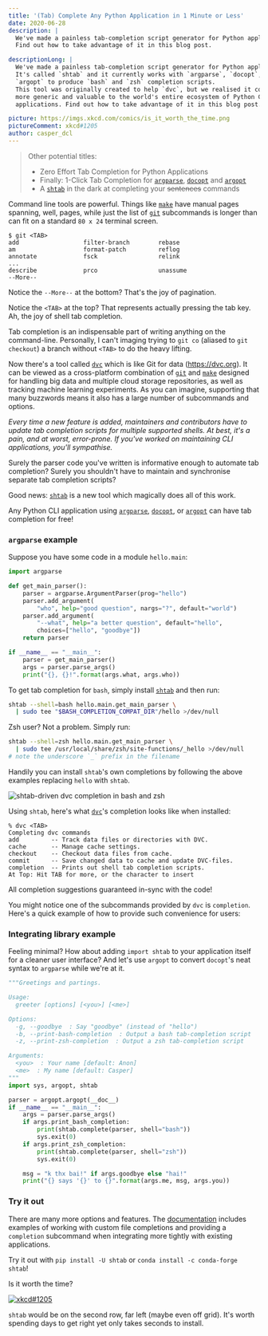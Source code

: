 ```yaml
---
title: '(Tab) Complete Any Python Application in 1 Minute or Less'
date: 2020-06-28
description: |
  We've made a painless tab-completion script generator for Python applications!
  Find out how to take advantage of it in this blog post.

descriptionLong: |
  We've made a painless tab-completion script generator for Python applications!
  It's called `shtab` and it currently works with `argparse`, `docopt`, and
  `argopt` to produce `bash` and `zsh` completion scripts.
  This tool was originally created to help `dvc`, but we realised it could be made
  more generic and valuable to the world's entire ecosystem of Python CLI
  applications. Find out how to take advantage of it in this blog post.

picture: https://imgs.xkcd.com/comics/is_it_worth_the_time.png
pictureComment: xkcd#1205
author: casper_dcl
---
```


> Other potential titles:
>
> - Zero Effort Tab Completion for Python Applications
> - Finally: 1-Click Tab Completion for [`argparse`], [`docopt`] and [`argopt`]
> - A [`shtab`] in the dark at completing your ~~sentences~~ commands

Command line tools are powerful. Things like [`make`] have manual pages
spanning, well, pages, while just the list of [`git`] subcommands is longer than
can fit on a standard `80 x 24` terminal screen.

```dvc
$ git <TAB>
add                  filter-branch        rebase
am                   format-patch         reflog
annotate             fsck                 relink
...
describe             prco                 unassume
--More--
```

Notice the `--More--` at the bottom? That's the joy of pagination.

Notice the `<TAB>` at the top? That represents actually pressing the tab key.
Ah, the joy of shell tab completion.

Tab completion is an indispensable part of writing anything on the command-line.
Personally, I can't imaging trying to `git co` (aliased to `git checkout`) a
branch without `<TAB>` to do the heavy lifting.

Now there's a tool called [`dvc`] which is like Git for data
(<https://dvc.org>). It can be viewed as a cross-platform combination of [`git`]
and [`make`] designed for handling big data and multiple cloud storage
repositories, as well as tracking machine learning experiments. As you can
imagine, supporting that many buzzwords means it also has a large number of
subcommands and options.

_Every time a new feature is added, maintainers and contributors have to update
tab completion scripts for multiple supported shells. At best, it's a pain, and
at worst, error-prone. If you've worked on maintaining CLI applications, you'll
sympathise._

Surely the parser code you've written is informative enough to automate tab
completion? Surely you shouldn't have to maintain and synchronise separate tab
completion scripts?

Good news: [`shtab`] is a new tool which magically does all of this work.

Any Python CLI application using [`argparse`], [`docopt`], or [`argopt`] can
have tab completion for free!

### `argparse` example

Suppose you have some code in a module `hello.main`:

```python
import argparse

def get_main_parser():
    parser = argparse.ArgumentParser(prog="hello")
    parser.add_argument(
        "who", help="good question", nargs="?", default="world")
    parser.add_argument(
        "--what", help="a better question", default="hello",
        choices=["hello", "goodbye"])
    return parser

if __name__ == "__main__":
    parser = get_main_parser()
    args = parser.parse_args()
    print("{}, {}!".format(args.what, args.who))
```

To get tab completion for `bash`, simply install [`shtab`] and then run:

```bash
shtab --shell=bash hello.main.get_main_parser \
  | sudo tee "$BASH_COMPLETION_COMPAT_DIR"/hello >/dev/null
```

Zsh user? Not a problem. Simply run:

```bash
shtab --shell=zsh hello.main.get_main_parser \
  | sudo tee /usr/local/share/zsh/site-functions/_hello >/dev/null
# note the underscore `_` prefix in the filename
```

Handily you can install `shtab`'s own completions by following the above
examples replacing `hello` with `shtab`.

![`shtab`-driven `dvc` completion in `bash` and `zsh`](/uploads/images/2020-06-28/dvc.gif)

Using `shtab`, here's what [`dvc`]'s completion looks like when installed:

```dvc
% dvc <TAB>
Completing dvc commands
add         -- Track data files or directories with DVC.
cache       -- Manage cache settings.
checkout    -- Checkout data files from cache.
commit      -- Save changed data to cache and update DVC-files.
completion  -- Prints out shell tab completion scripts.
At Top: Hit TAB for more, or the character to insert
```

All completion suggestions guaranteed in-sync with the code!

You might notice one of the subcommands provided by `dvc` is `completion`.
Here's a quick example of how to provide such convenience for users:

### Integrating library example

Feeling minimal? How about adding `import shtab` to your application itself for
a cleaner user interface? And let's use `argopt` to convert `docopt`'s neat
syntax to `argparse` while we're at it.

```python
"""Greetings and partings.

Usage:
  greeter [options] [<you>] [<me>]

Options:
  -g, --goodbye  : Say "goodbye" (instead of "hello")
  -b, --print-bash-completion  : Output a bash tab-completion script
  -z, --print-zsh-completion  : Output a zsh tab-completion script

Arguments:
  <you>  : Your name [default: Anon]
  <me>  : My name [default: Casper]
"""
import sys, argopt, shtab

parser = argopt.argopt(__doc__)
if __name__ == "__main__":
    args = parser.parse_args()
    if args.print_bash_completion:
        print(shtab.complete(parser, shell="bash"))
        sys.exit(0)
    if args.print_zsh_completion:
        print(shtab.complete(parser, shell="zsh"))
        sys.exit(0)

    msg = "k thx bai!" if args.goodbye else "hai!"
    print("{} says '{}' to {}".format(args.me, msg, args.you))
```

### Try it out

There are many more options and features. The [documentation][`shtab`] includes
examples of working with custom file completions and providing a `completion`
subcommand when integrating more tightly with existing applications.

Try it out with `pip install -U shtab` or `conda install -c conda-forge shtab`!

Is it worth the time?

[![xkcd#1205](https://imgs.xkcd.com/comics/is_it_worth_the_time.png)](https://xkcd.com/1205)

`shtab` would be on the second row, far left (maybe even off grid). It's worth
spending days to get right yet only takes seconds to install.

[`argopt`]: https://pypi.org/project/argopt
[`argparse`]: https://docs.python.org/library/argparse
[`docopt`]: https://pypi.org/project/docopt
[`dvc`]: https://github.com/iterative/dvc
[`git`]: https://git-scm.com
[`make`]: https://en.wikipedia.org/wiki/Make_(software)
[`shtab`]: https://github.com/iterative/shtab

